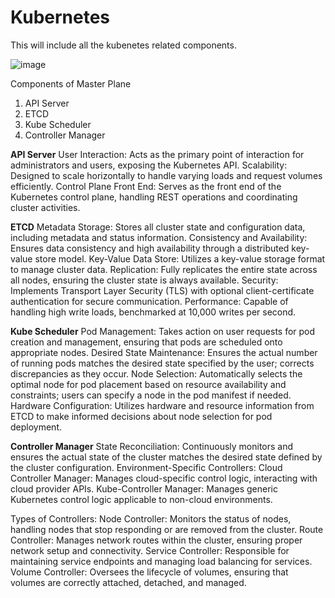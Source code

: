 # Kubernetes
This will include all the kubenetes related components.

![image](https://github.com/pranavkumar3456/Kubernetes/assets/166939027/3666c591-cf42-4ea4-b156-19dfe5207865)

Components of Master Plane
1. API Server
2. ETCD
3. Kube Scheduler
4. Controller Manager

**API Server**
User Interaction: Acts as the primary point of interaction for administrators and users, exposing the Kubernetes API.
Scalability: Designed to scale horizontally to handle varying loads and request volumes efficiently.
Control Plane Front End: Serves as the front end of the Kubernetes control plane, handling REST operations and coordinating cluster activities.

**ETCD**
Metadata Storage: Stores all cluster state and configuration data, including metadata and status information.
Consistency and Availability: Ensures data consistency and high availability through a distributed key-value store model.
Key-Value Data Store: Utilizes a key-value storage format to manage cluster data.
Replication: Fully replicates the entire state across all nodes, ensuring the cluster state is always available.
Security: Implements Transport Layer Security (TLS) with optional client-certificate authentication for secure communication.
Performance: Capable of handling high write loads, benchmarked at 10,000 writes per second.

**Kube Scheduler**
Pod Management: Takes action on user requests for pod creation and management, ensuring that pods are scheduled onto appropriate nodes.
Desired State Maintenance: Ensures the actual number of running pods matches the desired state specified by the user; corrects discrepancies as they occur.
Node Selection: Automatically selects the optimal node for pod placement based on resource availability and constraints; users can specify a node in the pod manifest if needed.
Hardware Configuration: Utilizes hardware and resource information from ETCD to make informed decisions about node selection for pod deployment.

**Controller Manager**
State Reconciliation: Continuously monitors and ensures the actual state of the cluster matches the desired state defined by the cluster configuration.
Environment-Specific Controllers:
  Cloud Controller Manager: Manages cloud-specific control logic, interacting with cloud provider APIs.
  Kube-Controller Manager: Manages generic Kubernetes control logic applicable to non-cloud environments.

Types of Controllers:
Node Controller: Monitors the status of nodes, handling nodes that stop responding or are removed from the cluster.
Route Controller: Manages network routes within the cluster, ensuring proper network setup and connectivity.
Service Controller: Responsible for maintaining service endpoints and managing load balancing for services.
Volume Controller: Oversees the lifecycle of volumes, ensuring that volumes are correctly attached, detached, and managed.
  



